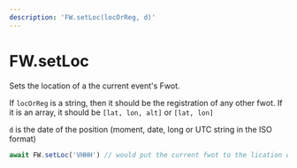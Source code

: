 ```yaml
---
description: 'FW.setLoc(locOrReg, d)'
---
```


# FW.setLoc

Sets the location of a the current event's Fwot.

If `locOrReg` is a string, then it should be the registration of any other fwot. If it is an array, it should be `[lat, lon, alt]` or `[lat, lon]`

`d` is the date of the position \(moment, date, long or UTC string in the ISO format\)

```javascript
await FW.setLoc('VHHH') // would put the current fwot to the lication of the airport of HongKong
```

